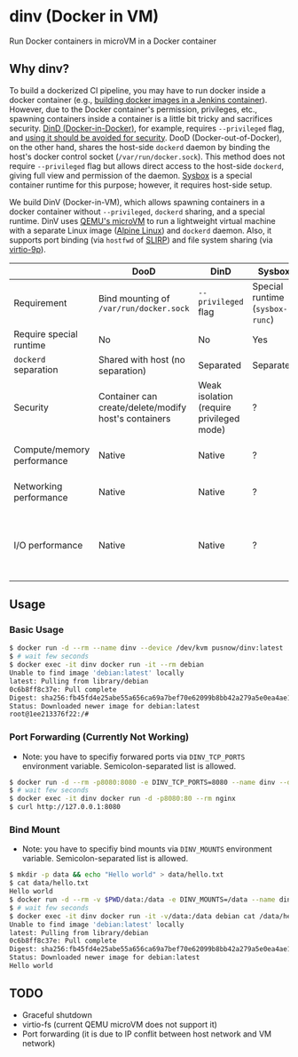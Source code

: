 # dinv (Docker in VM)

Run Docker containers in microVM in a Docker container

## Why dinv?

To build a dockerized CI pipeline, you may have to run docker inside a docker container (e.g., [building docker images in a Jenkins container](https://www.jenkins.io/doc/book/installing/docker/)).
However, due to the Docker container's permission, privileges, etc., spawning containers inside a container is a little bit tricky and sacrifices security.
[DinD (Docker-in-Docker)](https://jpetazzo.github.io/2015/09/03/do-not-use-docker-in-docker-for-ci/), for example, requires `--privileged` flag, and [using it should be avoided for security](https://docs.docker.com/engine/reference/commandline/run/#full-container-capabilities---privileged).
DooD (Docker-out-of-Docker), on the other hand, shares the host-side `dockerd` daemon by binding the host's docker control socket (`/var/run/docker.sock`).
This method does not require `--privileged` flag but allows direct access to the host-side `dockerd`, giving full view and permission of the daemon.
[Sysbox](https://github.com/nestybox/sysbox) is a special container runtime for this purpose; however, it requires host-side setup.

We build DinV (Docker-in-VM), which allows spawning containers in a docker container without `--privileged`, `dockerd` sharing, and a special runtime.
DinV uses [QEMU's microVM](https://qemu.readthedocs.io/en/latest/system/i386/microvm.html) to run a lightweight virtual machine with a separate Linux image ([Alpine Linux](https://www.alpinelinux.org)) and `dockerd` daemon.
Also, it supports port binding (via `hostfwd` of [SLIRP](https://wiki.qemu.org/Documentation/Networking#User_Networking_.28SLIRP.29)) and file system sharing (via [virtio-9p](https://wiki.qemu.org/Documentation/9psetup)).

|                            | DooD                                                 | DinD                                     | Sysbox                  | DinV                                                                                                                                                          |
|----------------------------|------------------------------------------------------|------------------------------------------|-------------------------|---------------------------------------------------------------------------------------------------------------------------------------------------------------|
| Requirement      | Bind mounting of `/var/run/docker.sock`     | `--privileged` flag                        | Special runtime (`sysbox-runc`)| device option (`--device /dev/kvm`)                                                                                                                                        |
| Require special runtime    | No                                                   | No                                       | Yes                     | No                                                                                                                                                            |
| `dockerd` separation       | Shared with host (no separation)                     | Separated                                | Separated               | Separated                                                                                                                                                     |
| Security                   | Container can create/delete/modify host's containers | Weak isolation (require privileged mode) | ?                       | Strong isolation (VM isolation + unprivileged)                                                                                                                |
| Compute/memory performance | Native                                               | Native                                   | ?                       | Near-native (VT-x accelerated)                                                                                                                                |
| Networking performance     | Native                                               | Native                                   | ?                       | Poor (depends on [SLIRP](https://wiki.qemu.org/Documentation/Networking#User_Networking_.28SLIRP.29))                                                         |
| I/O performance            | Native                                               | Native                                   | ?                       | [Volumes](https://docs.docker.com/storage/volumes/): Near-native (`virtio-blk`) <br> Bind mounts: Poor ([virtio-9p](https://wiki.qemu.org/Documentation/9psetup)) |

## Usage

### Basic Usage

```bash
$ docker run -d --rm --name dinv --device /dev/kvm pusnow/dinv:latest
$ # wait few seconds
$ docker exec -it dinv docker run -it --rm debian
Unable to find image 'debian:latest' locally
latest: Pulling from library/debian
0c6b8ff8c37e: Pull complete 
Digest: sha256:fb45fd4e25abe55a656ca69a7bef70e62099b8bb42a279a5e0ea4ae1ab410e0d
Status: Downloaded newer image for debian:latest
root@1ee213376f22:/# 
```

### Port Forwarding (Currently Not Working)

* Note: you have to specifiy forwared ports via `DINV_TCP_PORTS` environment variable. Semicolon-separated list is allowed.

```bash
$ docker run -d --rm -p8080:8080 -e DINV_TCP_PORTS=8080 --name dinv --device /dev/kvm pusnow/dinv:latest
$ # wait few seconds
$ docker exec -it dinv docker run -d -p8080:80 --rm nginx
$ curl http://127.0.0.1:8080
```

### Bind Mount

* Note: you have to specifiy bind mounts via `DINV_MOUNTS` environment variable. Semicolon-separated list is allowed.

```bash
$ mkdir -p data && echo "Hello world" > data/hello.txt
$ cat data/hello.txt
Hello world
$ docker run -d --rm -v $PWD/data:/data -e DINV_MOUNTS=/data --name dinv --device /dev/kvm pusnow/dinv:latest
$ # wait few seconds
$ docker exec -it dinv docker run -it -v/data:/data debian cat /data/hello.txt
Unable to find image 'debian:latest' locally
latest: Pulling from library/debian
0c6b8ff8c37e: Pull complete 
Digest: sha256:fb45fd4e25abe55a656ca69a7bef70e62099b8bb42a279a5e0ea4ae1ab410e0d
Status: Downloaded newer image for debian:latest
Hello world
```

## TODO

- Graceful shutdown
- virtio-fs (current QEMU microVM does not support it)
- Port forwarding (it is due to IP conflit between host network and VM network)